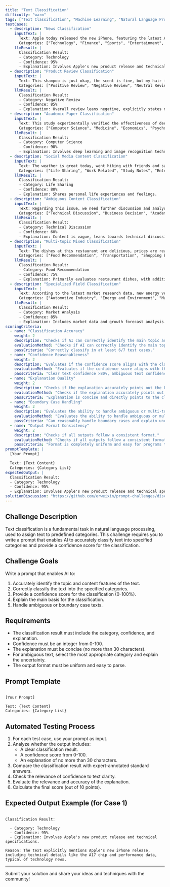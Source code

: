```yaml
---
title: "Text Classification"
difficulty: "warm"
tags: ["Text Classification", "Machine Learning", "Natural Language Processing"]
testCases:
  - description: "News Classification"
    inputText: |
      Text: Apple today released the new iPhone, featuring the latest A17 chip with 30% performance improvement and improved battery life.
      Categories: ["Technology", "Finance", "Sports", "Entertainment", "Politics", "Health"]
    llmResult: |
      Classification Result:
      - Category: Technology
      - Confidence: 95%
      - Explanation: Involves Apple's new product release and technical specifications.
  - description: "Product Review Classification"
    inputText: |
      Text: This shampoo is just okay, the scent is fine, but my hair feels dry after washing, and it's a bit pricey. Won't repurchase.
      Categories: ["Positive Review", "Negative Review", "Neutral Review", "Mixed Review"]
    llmResult: |
      Classification Result:
      - Category: Negative Review
      - Confidence: 85%
      - Explanation: Overall review leans negative, explicitly states no repurchase.
  - description: "Academic Paper Classification"
    inputText: |
      Text: This study experimentally verified the effectiveness of deep learning in image recognition tasks, with a 15% improvement in accuracy compared to traditional methods.
      Categories: ["Computer Science", "Medicine", "Economics", "Psychology", "Physics", "Chemistry"]
    llmResult: |
      Classification Result:
      - Category: Computer Science
      - Confidence: 90%
      - Explanation: Involves deep learning and image recognition technology.
  - description: "Social Media Content Classification"
    inputText: |
      Text: The weather is great today, went hiking with friends and saw a beautiful sunset, feeling so happy!
      Categories: ["Life Sharing", "Work Related", "Study Notes", "Entertainment Activities", "Shopping Experience", "Health and Fitness"]
    llmResult: |
      Classification Result:
      - Category: Life Sharing
      - Confidence: 80%
      - Explanation: Shares personal life experiences and feelings.
  - description: "Ambiguous Content Classification"
    inputText: |
      Text: Regarding this issue, we need further discussion and analysis, and possibly more data support.
      Categories: ["Technical Discussion", "Business Decision", "Academic Research", "Daily Conversation", "News Report"]
    llmResult: |
      Classification Result:
      - Category: Technical Discussion
      - Confidence: 60%
      - Explanation: Content is vague, leans towards technical discussion but uncertain.
  - description: "Multi-topic Mixed Classification"
    inputText: |
      Text: The dishes at this restaurant are delicious, prices are reasonable, and the ambiance is good. However, parking is difficult, so it's recommended to book in advance.
      Categories: ["Food Recommendation", "Transportation", "Shopping Experience", "Entertainment Activities", "Life Services"]
    llmResult: |
      Classification Result:
      - Category: Food Recommendation
      - Confidence: 75%
      - Explanation: Primarily evaluates restaurant dishes, with additional information.
  - description: "Specialized Field Classification"
    inputText: |
      Text: According to the latest market research data, new energy vehicle sales increased by 45% year-on-year, and are expected to maintain growth momentum next year.
      Categories: ["Automotive Industry", "Energy and Environment", "Market Analysis", "Policy and Regulations", "Technological Innovation"]
    llmResult: |
      Classification Result:
      - Category: Market Analysis
      - Confidence: 85%
      - Explanation: Includes market data and growth forecast analysis.
scoringCriteria:
  - name: "Classification Accuracy"
    weight: 2
    description: "Checks if AI can correctly identify the main topic and category of the text."
    evaluationMethod: "Checks if AI can correctly identify the main topic and category of the text."
    passCriteria: "Correctly classify in at least 6/7 test cases."
  - name: "Confidence Reasonableness"
    weight: 2
    description: "Evaluates if the confidence score aligns with the clarity of the text."
    evaluationMethod: "Evaluates if the confidence score aligns with the clarity of the text."
    passCriteria: "Clear text confidence >80%, ambiguous text confidence <70%."
  - name: "Explanation Quality"
    weight: 2
    description: "Checks if the explanation accurately points out the key features of the classification."
    evaluationMethod: "Checks if the explanation accurately points out the key features of the classification."
    passCriteria: "Explanation is concise and directly points to the classification basis."
  - name: "Boundary Case Handling"
    weight: 2
    description: "Evaluates the ability to handle ambiguous or multi-topic texts."
    evaluationMethod: "Evaluates the ability to handle ambiguous or multi-topic texts."
    passCriteria: "Can reasonably handle boundary cases and explain uncertainty."
  - name: "Output Format Consistency"
    weight: 2
    description: "Checks if all outputs follow a consistent format."
    evaluationMethod: "Checks if all outputs follow a consistent format."
    passCriteria: "Format is completely uniform and easy for programs to parse."
promptTemplate: |
  [Your Prompt]

  Text: {Text Content}
  Categories: {Category List}
expectedOutput: |
  Classification Result:
  - Category: Technology
  - Confidence: 95%
  - Explanation: Involves Apple's new product release and technical specifications.
solutionDiscussion: "https://github.com/erweixin/prompt-challenges/discussions/12"
---
```


## Challenge Description

Text classification is a fundamental task in natural language processing, used to assign text to predefined categories. This challenge requires you to write a prompt that enables AI to accurately classify text into specified categories and provide a confidence score for the classification.

## Challenge Goals

Write a prompt that enables AI to:
1. Accurately identify the topic and content features of the text.
2. Correctly classify the text into the specified categories.
3. Provide a confidence score for the classification (0-100%).
4. Explain the main basis for the classification.
5. Handle ambiguous or boundary case texts.

## Requirements

- The classification result must include the category, confidence, and explanation.
- Confidence must be an integer from 0-100.
- The explanation must be concise (no more than 30 characters).
- For ambiguous text, select the most appropriate category and explain the uncertainty.
- The output format must be uniform and easy to parse.

## Prompt Template

```

[Your Prompt]

Text: {Text Content}
Categories: {Category List}

```

## Automated Testing Process

1. For each test case, use your prompt as input.
2. Analyze whether the output includes:
   - A clear classification result.
   - A confidence score from 0-100.
   - An explanation of no more than 30 characters.
3. Compare the classification result with expert-annotated standard answers.
4. Check the relevance of confidence to text clarity.
5. Evaluate the relevance and accuracy of the explanation.
6. Calculate the final score (out of 10 points).

## Expected Output Example (for Case 1)

```

Classification Result:

  - Category: Technology
  - Confidence: 95%
  - Explanation: Involves Apple's new product release and technical specifications.

Reason: The text explicitly mentions Apple's new iPhone release, including technical details like the A17 chip and performance data, typical of technology news.

```

---

Submit your solution and share your ideas and techniques with the community!
